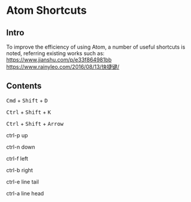 # Atom Shortcuts

## Intro
To improve the efficiency of using Atom,
a number of useful shortcuts is noted,
referring existing works such as:
https://www.jianshu.com/p/e33f864981bb
https://www.rainyleo.com/2016/08/13/快捷键/

## Contents

<kbd>Cmd</kbd> + <kbd>Shift</kbd> + <kbd>D</kbd>

<kbd>Ctrl</kbd> + <kbd>Shift</kbd> + <kbd>K</kbd>

<kbd>Ctrl</kbd> + <kbd>Shift</kbd> + <kbd>Arrow</kbd>


ctrl-p up

ctrl-n down

ctrl-f left

ctrl-b right

ctrl-e line tail

ctrl-a line head
